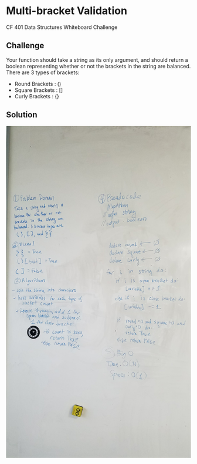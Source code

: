 # Multi-bracket Validation
CF 401 Data Structures Whiteboard Challenge

## Challenge
Your function should take a string as its only argument, and should return a boolean representing whether or not the brackets in the string are balanced. There are 3 types of brackets:
- Round Brackets : ()
- Square Brackets : []
- Curly Brackets : {}

## Solution
![whiteboard](../../assets/multi-bracket-validation.jpg)
